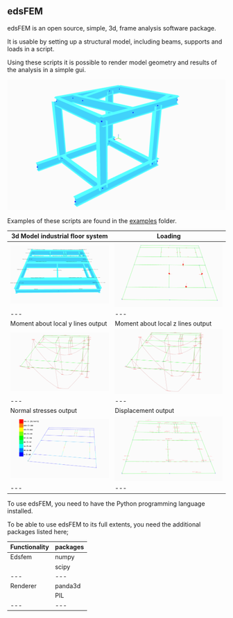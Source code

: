 ## edsFEM

edsFEM is an open source, simple, 3d, frame analysis software package.

It is usable by setting up a structural model, including beams, supports and loads in a script.

Using these scripts it is possible to render model geometry and results of the analysis in a simple gui.

![3d gui](examples/example_industrial_support_3d.png)

Examples of these scripts are found in the [examples](examples/) folder.

|3d Model industrial floor system| Loading |
|---|---|
|![3d floor system](examples/example_industrial_floor_3d.png)|![Loads](examples/example_industrial_floor_loads.png)|
|---|---|
|Moment about local y lines output| Moment about local z lines output |
|![My](examples/example_industrial_floor_My.png)|![Mz](examples/example_industrial_floor_My.png)|
|---|---|
|Normal stresses output| Displacement output |
|![My](examples/example_industrial_floor_sigma_n.png)|![Mz](examples/example_industrial_floor_u.png)|
|---|---|

To use edsFEM, you need to have the Python programming language installed.

To be able to use edsFEM to its full extents, you need the additional packages listed here;

|Functionality|packages|
|---|---|
|Edsfem|numpy|
||scipy|
|---|---|
|Renderer|panda3d|
||PIL|
|---|---|

